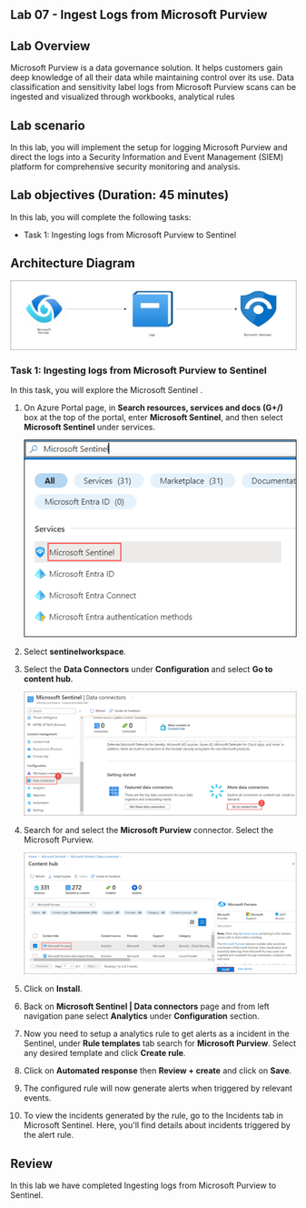 ## Lab 07 - Ingest Logs from Microsoft Purview

## Lab Overview
Microsoft Purview is a data governance solution. It helps customers gain deep knowledge of all their data while maintaining control over its use. Data classification and sensitivity label logs from Microsoft Purview scans can be ingested and visualized through workbooks, analytical rules

## Lab scenario
In this lab, you will implement the setup for logging Microsoft Purview and direct the logs into a Security Information and Event Management (SIEM) platform for comprehensive security monitoring and analysis.

## Lab objectives (Duration: 45 minutes)
In this lab, you will complete the following tasks:
- Task 1: Ingesting logs from Microsoft Purview to Sentinel

## Architecture Diagram

   ![](../media/Lab-7%20arch.JPG)

### Task 1: Ingesting logs from Microsoft Purview to Sentinel 

In this task, you will explore the Microsoft Sentinel .

1. On Azure Portal page, in **Search resources, services and docs (G+/)** box at the top of the portal, enter **Microsoft Sentinel**, and then select **Microsoft Sentinel** under services.

     ![Picture 1](../media/image_7.png)

1. Select  **sentinelworkspace**.

1. Select the **Data Connectors** under **Configuration** and select **Go to content hub**.
   
     ![Picture 1](../media/image_34.png)
   
1. Search for and select the **Microsoft Purview** connector. Select the Microsoft Purview.

   ![Picture 1](../media/image_30.png)

1. Click on **Install**.
   
1. Back on **Microsoft Sentinel | Data connectors** page and from left navigation pane select **Analytics** under **Configuration** section.

1. Now you need to setup a analytics rule to get alerts as a incident in the Sentinel, under **Rule templates** tab search for **Microsoft Purview**. Select any desired template and click **Create rule**.
   
1. Click on **Automated response** then **Review + create** and click on **Save**.
   
1. The configured rule will now generate alerts when triggered by relevant events.

1. To view the incidents generated by the rule, go to the Incidents tab in Microsoft Sentinel. Here, you'll find details about incidents triggered by the alert rule.  

## Review
In this lab we have completed Ingesting logs from Microsoft Purview to Sentinel.
